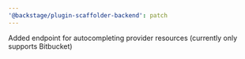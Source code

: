 ```yaml
---
'@backstage/plugin-scaffolder-backend': patch
---
```


Added endpoint for autocompleting provider resources (currently only supports Bitbucket)
